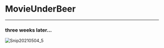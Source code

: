 # MovieUnderBeer




____
### three weeks later...

![Snip20210504_5](https://user-images.githubusercontent.com/6824465/116990253-c39ab780-acca-11eb-9f20-eb0f985b529c.png)
